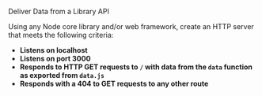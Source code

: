 Deliver Data from a Library API

Using any Node core library and/or web framework, create an HTTP server that meets the following criteria:

- **Listens on localhost**
- **Listens on port 3000**
- **Responds to HTTP GET requests to `/` with data from the `data` function as exported from `data.js`**
- **Responds with a 404 to GET requests to any other route**